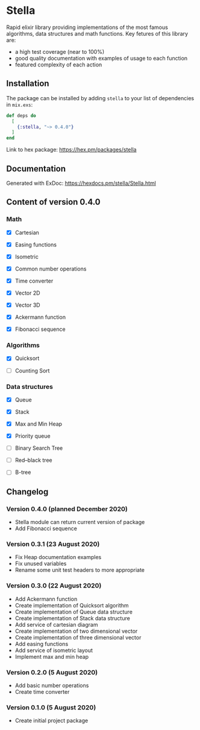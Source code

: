 # Stella

Rapid elixir library providing implementations of the most famous algorithms, data structures and math functions. Key fetures of this library are:
- a high test coverage (near to 100%)
- good quality documentation with examples of usage to each function
- featured complexity of each action

## Installation

The package can be installed by adding `stella` to your list of dependencies in `mix.exs`:

```elixir
def deps do
  [
    {:stella, "~> 0.4.0"}
  ]
end
```

Link to hex package: https://hex.pm/packages/stella

## Documentation
Generated with ExDoc: https://hexdocs.pm/stella/Stella.html


## Content of version 0.4.0

### Math
- [x] Cartesian
- [x] Easing functions
- [x] Isometric
- [x] Common number operations
- [x] Time converter
- [x] Vector 2D
- [x] Vector 3D
- [x] Ackermann function
- [x] Fibonacci sequence
 

### Algorithms
- [x] Quicksort
- [ ] Counting Sort


### Data structures
- [x] Queue
- [x] Stack
- [x] Max and Min Heap
- [x] Priority queue
- [ ] Binary Search Tree
- [ ] Red–black tree 
- [ ] B-tree


## Changelog

### Version 0.4.0 (planned December 2020)
- Stella module can return current version of package
- Add Fibonacci sequence

### Version 0.3.1 (23 August 2020)
- Fix Heap documentation examples
- Fix unused variables
- Rename some unit test headers to more appropriate

### Version 0.3.0 (22 August 2020)
- Add Ackermann function
- Create implementation of Quicksort algorithm
- Create implementation of Queue data structure
- Create implementation of Stack data structure
- Add service of cartesian diagram
- Create implementation of two dimensional vector 
- Create implementation of three dimensional vector 
- Add easing functions
- Add service of isometric layout
- Implement max and min heap


### Version 0.2.0 (5 August 2020)
- Add basic number operations
- Create time converter

### Version 0.1.0 (5 August 2020)
- Create initial project package

